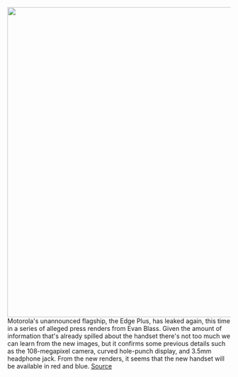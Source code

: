 <img src='https://cdn.vox-cdn.com/thumbor/lKscPMoHyOXznIwSk_h88ZBexQc=/0x0:1500x1000/1200x800/filters:focal(630x380:870x620)/cdn.vox-cdn.com/uploads/chorus_image/image/66511256/ETSiCJ1XQAAztEe.0.jpg' width='700px' /><br/>
Motorola's unannounced flagship, the Edge Plus, has leaked again, this time in a series of alleged press renders from Evan Blass. Given the amount of information that's already spilled about the handset there's not too much we can learn from the new images, but it confirms some previous details such as the 108-megapixel camera, curved hole-punch display, and 3.5mm headphone jack. From the new renders, it seems that the new handset will be available in red and blue.
<a href='https://www.theverge.com/2020/3/17/21183100/motorola-edge-plus-press-renders-evan-blass-leak-camera-specs-features-curved-display'> Source <a/>